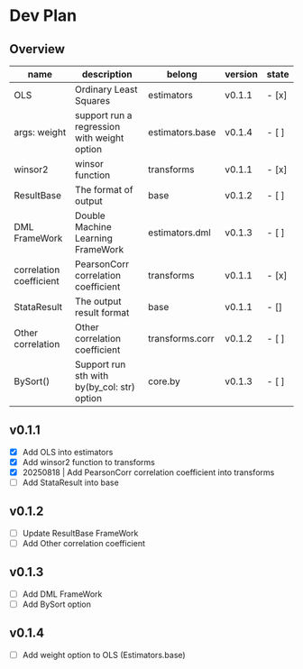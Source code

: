 # Dev Plan

## Overview
| name                    | description                                 | belong          | version | state |
|-------------------------|---------------------------------------------|-----------------|---------|-------|
| OLS                     | Ordinary Least Squares                      | estimators      | v0.1.1  | - [x] |
| args: weight            | support run a regression with weight option | estimators.base | v0.1.4  | - [ ] |
| winsor2                 | winsor function                             | transforms      | v0.1.1  | - [x] |
| ResultBase              | The format of output                        | base            | v0.1.2  | - [ ] |
| DML FrameWork           | Double Machine Learning FrameWork           | estimators.dml  | v0.1.3  | - [ ] |
| correlation coefficient | PearsonCorr correlation coefficient         | transforms      | v0.1.1  | - [x] |
| StataResult             | The output result format                    | base            | v0.1.1  | - []  |
| Other correlation       | Other correlation coefficient               | transforms.corr | v0.1.2  | - [ ] |
| BySort()                | Support run sth with by(by_col: str) option | core.by         | v0.1.3  | - [ ] |

## v0.1.1
- [x] Add OLS into estimators
- [x] Add winsor2 function to transforms
- [x] 20250818 | Add PearsonCorr correlation coefficient into transforms
- [ ] Add StataResult into base

## v0.1.2
- [ ] Update ResultBase FrameWork
- [ ] Add Other correlation coefficient

## v0.1.3
- [ ] Add DML FrameWork
- [ ] Add BySort option

## v0.1.4
- [ ] Add weight option to OLS (Estimators.base)

